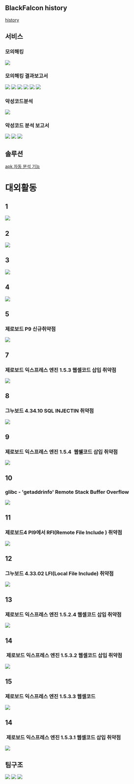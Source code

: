## BlackFalcon history

[history](https://speedr00t.tistory.com/notice/882)

## 서비스
### 모의해킹
![](https://img1.daumcdn.net/thumb/R1280x0/?scode=mtistory2&fname=https%3A%2F%2Fblog.kakaocdn.net%2Fdn%2F6Bjl6%2FbtqKXK0HQwv%2F4UBphGKIZEbGtJV3V1aRFk%2Fimg.png)

### 모의해킹 결과보고서

![](https://img1.daumcdn.net/thumb/R1280x0/?scode=mtistory2&fname=https%3A%2F%2Fblog.kakaocdn.net%2Fdn%2Fcel6cr%2FbtqKZncTsN9%2FkFPzfFGIYyJcqLNpTvG550%2Fimg.jpg)
![](https://img1.daumcdn.net/thumb/R1280x0/?scode=mtistory2&fname=https%3A%2F%2Fblog.kakaocdn.net%2Fdn%2FcJqpGk%2FbtqK05bZZx4%2FnxE2jYkY9NEcp4bcB5zt3K%2Fimg.jpg)
![](https://img1.daumcdn.net/thumb/R1280x0/?scode=mtistory2&fname=https%3A%2F%2Fblog.kakaocdn.net%2Fdn%2F5U15x%2FbtqK2q02tUq%2FSCkUMdFzYxLR7zEZklnMo1%2Fimg.jpg)
![](https://img1.daumcdn.net/thumb/R1280x0/?scode=mtistory2&fname=https%3A%2F%2Fblog.kakaocdn.net%2Fdn%2FdaCvyC%2FbtqK3EEufhi%2Fy0zXKFxZgkH8dV5a62kXGk%2Fimg.jpg)
![](https://img1.daumcdn.net/thumb/R1280x0/?scode=mtistory2&fname=https%3A%2F%2Fblog.kakaocdn.net%2Fdn%2FtOKoU%2FbtqK2YJYl6M%2FZXqHNFguPkBXJkAuolY0O0%2Fimg.jpg)
![](https://img1.daumcdn.net/thumb/R1280x0/?scode=mtistory2&fname=https%3A%2F%2Fblog.kakaocdn.net%2Fdn%2FYSaPA%2FbtqKYlNeWJX%2Fpbpfk4s6Z1pGYqUZKvF4ck%2Fimg.jpg)


### 악성코드분석
![](https://img1.daumcdn.net/thumb/R1280x0/?scode=mtistory2&fname=https%3A%2F%2Fblog.kakaocdn.net%2Fdn%2FbVPW4P%2FbtqK3CUcUDD%2Fvm9504lH8DHP3b7a8ubb11%2Fimg.jpg)

### 악성코드 분석 보고서
![](https://img1.daumcdn.net/thumb/R1280x0/?scode=mtistory2&fname=https%3A%2F%2Fblog.kakaocdn.net%2Fdn%2FdP82rT%2FbtqK2rloQDZ%2FfRkgkZZ1csKw1LZe3JUypk%2Fimg.jpg)
![](https://img1.daumcdn.net/thumb/R1280x0/?scode=mtistory2&fname=https%3A%2F%2Fblog.kakaocdn.net%2Fdn%2FuuytF%2FbtqK2sLjtMP%2Fr77jkjsDFXxP05ydB83o1K%2Fimg.jpg)
![](https://img1.daumcdn.net/thumb/R1280x0/?scode=mtistory2&fname=https%3A%2F%2Fblog.kakaocdn.net%2Fdn%2Fbl7TC6%2FbtqK2YDaYbO%2FakPHIxLyZhJNyVkfkHw331%2Fimg.jpg)

## 솔루션
[apk 자동 분석 기능](https://www.youtube.com/watch?v=mz41Nte44hg)

# 대외활동

## 1

[![](https://img1.daumcdn.net/thumb/R1280x0/?scode=mtistory2&fname=https%3A%2F%2Fblog.kakaocdn.net%2Fdn%2FkKvVz%2FbtqK6fjUoaF%2FLSbxrryMjXf8K28OCIC3B0%2Fimg.png)](https://www.dailysecu.com/news/articleView.html?idxno=2252)


## 2

[![](https://img1.daumcdn.net/thumb/R1280x0/?scode=mtistory2&fname=https%3A%2F%2Fblog.kakaocdn.net%2Fdn%2FMU2U2%2FbtqK3DeulEL%2FZskuRodIi7tsKiJ2ppVywK%2Fimg.png)](https://www.boannews.com/media/view.asp?idx=78743)

## 3

[![](https://img1.daumcdn.net/thumb/R1280x0/?scode=mtistory2&fname=https%3A%2F%2Fblog.kakaocdn.net%2Fdn%2FbHERyH%2FbtqK15bMCTN%2F4XTYz95kmKjTdlbLPC8k51%2Fimg.png)](https://www.boannews.com/media/view.asp?idx=57735&kind=1&search=title&find=owasp)


## 4

[![](https://img1.daumcdn.net/thumb/R1280x0/?scode=mtistory2&fname=https%3A%2F%2Fblog.kakaocdn.net%2Fdn%2FbbjJW5%2FbtqK2sdsmf1%2Fd7FNpgbgEXk9PR72N2nKck%2Fimg.png)](https://www.boannews.com/media/view.asp?idx=56892&page=1&kind=5)


## 5 
### 제로보드 P9 신규취약점
[![](https://img1.daumcdn.net/thumb/R1280x0/?scode=mtistory2&fname=https%3A%2F%2Fblog.kakaocdn.net%2Fdn%2Fc9m7rc%2FbtqKXMc99SX%2F7Q2T2IVg0eKMN8H3oat70k%2Fimg.png)](https://www.boannews.com/media/view.asp?idx=24578)


## 7
### 제로보드 익스프레스 엔진 1.5.3 웹셀코드 삽입 취약점 

[![](https://img1.daumcdn.net/thumb/R1280x0/?scode=mtistory2&fname=https%3A%2F%2Fblog.kakaocdn.net%2Fdn%2F0FnwK%2FbtqK2q02vuY%2FikJSnK2NDmU4wzzG5DNC41%2Fimg.png)](https://zdnet.co.kr/view/?no=20120906165314&re=R_20120920192608)


## 8
### 그누보드 4.34.10 SQL INJECTIN 취약점
[![](https://img1.daumcdn.net/thumb/R1280x0/?scode=mtistory2&fname=https%3A%2F%2Fblog.kakaocdn.net%2Fdn%2FenyIbN%2FbtqK6e6ng8x%2FyzFAjklYpoXGLqpMOk9x7K%2Fimg.png)](https://sir.kr/g4_pds/6476)


## 9
### 제로보드 익스프레스 엔진 1.5.4  웹쉘코드 삽입 취약점 

[![](https://img1.daumcdn.net/thumb/R1280x0/?scode=mtistory2&fname=https%3A%2F%2Fblog.kakaocdn.net%2Fdn%2F9eTiu%2FbtqKYnxsEcg%2Fr0VBjfx9MaMQKD2xUO3Ak1%2Fimg.png)](https://www.dailysecu.com/news/articleView.html?idxno=4299)

## 10
###  glibc - 'getaddrinfo' Remote Stack Buffer Overflow 

[![](https://img1.daumcdn.net/thumb/R1280x0/?scode=mtistory2&fname=https%3A%2F%2Fblog.kakaocdn.net%2Fdn%2FmgYp5%2FbtqK04xo9sX%2FIzDgwfFe472X2OqLP6TaJK%2Fimg.png)](https://www.exploit-db.com/exploits/40339)


## 11
### 제로보드4 PI9에서 RFI(Remote File Include ) 취약점
![](https://img1.daumcdn.net/thumb/R1280x0/?scode=mtistory2&fname=https%3A%2F%2Fblog.kakaocdn.net%2Fdn%2Fm40zP%2FbtqK04jRDI1%2FxAqz6ZpNCBNMegtd6eDZ40%2Fimg.jpg)



## 12

### 그누보드 4.33.02 LFI(Local File Include) 취약점

[![](https://img1.daumcdn.net/thumb/R1280x0/?scode=mtistory2&fname=https%3A%2F%2Fblog.kakaocdn.net%2Fdn%2Fc4YdMr%2FbtqK04EaPo0%2FR90Rtcu5vAKaqaxspoe6g1%2Fimg.jpg)](https://sir.kr/bbs/board.php?bo_table=g4_pds&wr_id=5651)


## 13

### 제로보드 익스프레스 엔진 1.5.2.4 웹셀코드 삽입 취약점 

[![](https://img1.daumcdn.net/thumb/R1280x0/?scode=mtistory2&fname=https%3A%2F%2Fblog.kakaocdn.net%2Fdn%2FbweHcf%2FbtqK6eSPMNt%2FKYSWompymC2QDcqT7EmWF1%2Fimg.jpg)](https://www.boannews.com/media/view.asp?idx=31328&page=1909&kind=3)


## 14
###   제로보드 익스프레스 엔진 1.5.3.2 웹셀코드 삽입 취약점 

![](https://img1.daumcdn.net/thumb/R1280x0/?scode=mtistory2&fname=https%3A%2F%2Fblog.kakaocdn.net%2Fdn%2FbrV02l%2FbtqKZmSAaUl%2Fv2eKlfVKBIB8HfyCjMdzs0%2Fimg.jpg)


## 15
###  제로보드 익스프레스 엔진 1.5.3.3 웹셀코드 

[![](https://img1.daumcdn.net/thumb/R1280x0/?scode=mtistory2&fname=https%3A%2F%2Fblog.kakaocdn.net%2Fdn%2Fwecdx%2FbtqKYmL3CBx%2FSqDx0uyFmUYwKQckwHhSk0%2Fimg.jpg)](https://www.boannews.com/media/view.asp?idx=33811&page=3&kind=3)


## 14
###  제로보드 익스프레스 엔진 1.5.3.1 웹셀코드 삽입 취약점 

![](https://img1.daumcdn.net/thumb/R1280x0/?scode=mtistory2&fname=https%3A%2F%2Fblog.kakaocdn.net%2Fdn%2F8rG7s%2FbtqK04xo9wK%2FBsEafhA6w6AGglfAKPkqJ0%2Fimg.jpg)


## 팀구조

![](https://img1.daumcdn.net/thumb/R1280x0/?scode=mtistory2&fname=https%3A%2F%2Fblog.kakaocdn.net%2Fdn%2FbOlAeq%2FbtqK16uW55w%2FAIsmmyub5cYWWqbaYFx641%2Fimg.jpg)
![](https://img1.daumcdn.net/thumb/R1280x0/?scode=mtistory2&fname=https%3A%2F%2Fblog.kakaocdn.net%2Fdn%2FQmEur%2FbtqKYmFjeYn%2FKB9gtCZzhcE7iFRujtRjS0%2Fimg.jpg)
![](https://img1.daumcdn.net/thumb/R1280x0/?scode=mtistory2&fname=https%3A%2F%2Fblog.kakaocdn.net%2Fdn%2Fc8TkGK%2FbtqKXKsTAF2%2FcKXkRqo3CtCkWTvRQGhe0k%2Fimg.jpg)
